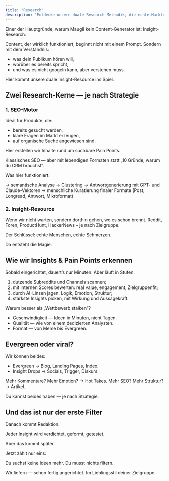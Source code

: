 ```yaml
---
title: "Research"
description: "Entdecke unsere duale Research-Methodik, die echte Markteinblicke und Schmerzpunkte durch SEO- und Insight-Engines aufdeckt und Content liefert, der bei deiner Zielgruppe wirklich ankommt."
---
```

Einer der Hauptgründe, warum Maugli kein Content-Generator ist: Insight-Research.

Content, der wirklich funktioniert, beginnt nicht mit einem Prompt. Sondern mit dem Verständnis:

- was dein Publikum hören will,
- worüber es bereits spricht,
- und was es nicht googeln kann, aber verstehen muss.

Hier kommt unsere duale Insight-Resource ins Spiel.

## Zwei Research-Kerne — je nach Strategie

### 1. SEO-Motor

Ideal für Produkte, die:

- bereits gesucht werden,
- klare Fragen im Markt erzeugen,
- auf organische Suche angewiesen sind.

Hier erstellen wir Inhalte rund um suchbare Pain Points.

Klassisches SEO — aber mit lebendigen Formaten statt „10 Gründe, warum du CRM brauchst“.

Was hier funktioniert:

→ semantische Analyse
→ Clustering
→ Antwortgenerierung mit GPT- und Claude-Vektoren
→ menschliche Kuratierung finaler Formate (Post, Longread, Antwort, Mikroformat)

### 2. Insight-Resource

Wenn wir nicht warten, sondern dorthin gehen, wo es schon brennt. Reddit, Foren, ProductHunt, HackerNews – je nach Zielgruppe.

Der Schlüssel: echte Menschen, echte Schmerzen.

Da entsteht die Magie.

## Wie wir Insights & Pain Points erkennen

Sobald eingerichtet, dauert’s nur Minuten. Aber läuft in Stufen:

1. dutzende Subreddits und Channels scannen;
2. mit internen Scores bewerten: real value, engagement, Zielgruppenfit;
3. durch AI-Linsen jagen: Logik, Emotion, Struktur;
4. stärkste Insights picken, mit Wirkung und Aussagekraft.

Warum besser als „Wettbewerb stalken“?

- Geschwindigkeit — Ideen in Minuten, nicht Tagen.
- Qualität — wie von einem dedizierten Analysten.
- Format — von Meme bis Evergreen.

## Evergreen oder viral?

Wir können beides:

- Evergreen → Blog, Landing Pages, Index.
- Insight Drops → Socials, Trigger, Diskurs.

Mehr Kommentare? Mehr Emotion? → Hot Takes.
Mehr SEO? Mehr Struktur? → Artikel.

Du kannst beides haben — je nach Strategie.

## Und das ist nur der erste Filter

Danach kommt Redaktion.

Jeder Insight wird verdichtet, geformt, getestet.

Aber das kommt später.

Jetzt zählt nur eins:

Du suchst keine Ideen mehr.
Du musst nichts filtern.

Wir liefern — schon fertig angerichtet. Im Lieblingsstil deiner Zielgruppe.
